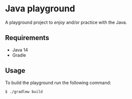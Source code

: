 # Java playground

A playground project to _enjoy_ and/or practice with the Java.

## Requirements

- Java 14
- Gradle

## Usage

To build the playground run the following command:

```shell script
$ ./gradlew build
```
